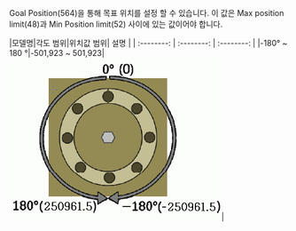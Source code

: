 Goal Position(564)을 통해 목표 위치를 설정 할 수 있습니다.
이 값은 Max position limit(48)과 Min Position limit(52) 사이에 있는 값이어야 합니다.

|모델명|각도 범위|위치값 범위| 설명 |
| :--------: | :--------: | :--------: |
|-180&deg; ~ 180 &deg;|-501,923 ~ 501,923|![](/assets/images/dxl/pro/h54_angle_position.png)|

